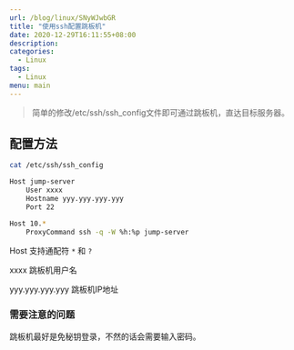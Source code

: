 ```yaml
---
url: /blog/linux/SNyWJwbGR
title: "使用ssh配置跳板机"
date: 2020-12-29T16:11:55+08:00
description:
categories:
  - Linux
tags:
  - Linux
menu: main
---
```


> 简单的修改/etc/ssh/ssh\_config文件即可通过跳板机，直达目标服务器。

## 配置方法

```bash
cat /etc/ssh/ssh_config

Host jump-server
    User xxxx
    Hostname yyy.yyy.yyy.yyy
    Port 22

Host 10.*
    ProxyCommand ssh -q -W %h:%p jump-server

```

Host 支持通配符 `*` 和 `?`

xxxx 跳板机用户名

yyy.yyy.yyy.yyy 跳板机IP地址

### 需要注意的问题

跳板机最好是免秘钥登录，不然的话会需要输入密码。